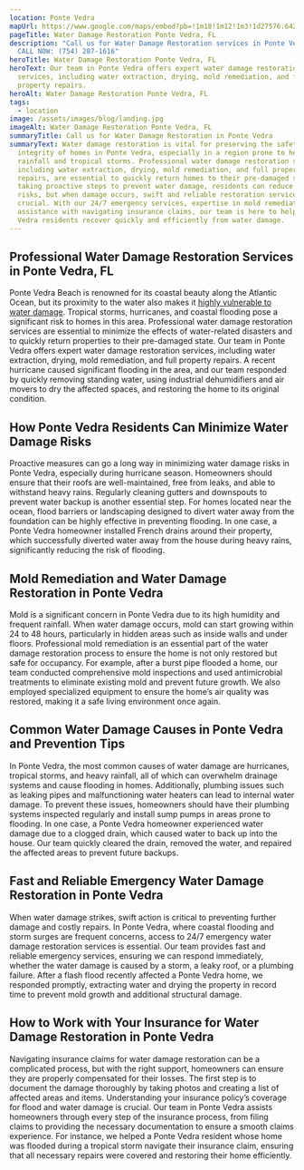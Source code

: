 ```yaml
---
location: Ponte Vedra
mapUrl: https://www.google.com/maps/embed?pb=!1m18!1m12!1m3!1d27576.642999298652!2d-81.40023097307935!3d30.234784382258443!2m3!1f0!2f0!3f0!3m2!1i1024!2i768!4f13.1!3m3!1m2!1s0x88e431ab93a3220d%3A0xbd5c987bc244fc3f!2sPonte%20Vedra%20Beach%2C%20FL%2032082%2C%20USA!5e0!3m2!1sen!2sca!4v1734276923976!5m2!1sen!2sca
pageTitle: Water Damage Restoration Ponte Vedra, FL
description: "Call us for Water Damage Restoration services in Ponte Vedra, FL -
  CALL NOW: (754) 287-1616"
heroTitle: Water Damage Restoration Ponte Vedra, FL
heroText: Our team in Ponte Vedra offers expert water damage restoration
  services, including water extraction, drying, mold remediation, and full
  property repairs.
heroAlt: Water Damage Restoration Ponte Vedra, FL
tags:
  - location
image: /assets/images/blog/landing.jpg
imageAlt: Water Damage Restoration Ponte Vedra, FL
summaryTitle: Call us for Water Damage Restoration in Ponte Vedra
summaryText: Water damage restoration is vital for preserving the safety and
  integrity of homes in Ponte Vedra, especially in a region prone to heavy
  rainfall and tropical storms. Professional water damage restoration services,
  including water extraction, drying, mold remediation, and full property
  repairs, are essential to quickly return homes to their pre-damaged state. By
  taking proactive steps to prevent water damage, residents can reduce their
  risks, but when damage occurs, swift and reliable restoration services are
  crucial. With our 24/7 emergency services, expertise in mold remediation, and
  assistance with navigating insurance claims, our team is here to help Ponte
  Vedra residents recover quickly and efficiently from water damage.
---
```

## Professional Water Damage Restoration Services in Ponte Vedra, FL

Ponte Vedra Beach is renowned for its coastal beauty along the Atlantic Ocean, but its proximity to the water also makes it [highly vulnerable to water damage](/blog/the-complete-florida-hurricane-water-damage-guide:-region-specific-prevention-response-and-restoration/). Tropical storms, hurricanes, and coastal flooding pose a significant risk to homes in this area. Professional water damage restoration services are essential to minimize the effects of water-related disasters and to quickly return properties to their pre-damaged state. Our team in Ponte Vedra offers expert water damage restoration services, including water extraction, drying, mold remediation, and full property repairs. A recent hurricane caused significant flooding in the area, and our team responded by quickly removing standing water, using industrial dehumidifiers and air movers to dry the affected spaces, and restoring the home to its original condition.

## How Ponte Vedra Residents Can Minimize Water Damage Risks

Proactive measures can go a long way in minimizing water damage risks in Ponte Vedra, especially during hurricane season. Homeowners should ensure that their roofs are well-maintained, free from leaks, and able to withstand heavy rains. Regularly cleaning gutters and downspouts to prevent water backup is another essential step. For homes located near the ocean, flood barriers or landscaping designed to divert water away from the foundation can be highly effective in preventing flooding. In one case, a Ponte Vedra homeowner installed French drains around their property, which successfully diverted water away from the house during heavy rains, significantly reducing the risk of flooding.

## Mold Remediation and Water Damage Restoration in Ponte Vedra

Mold is a significant concern in Ponte Vedra due to its high humidity and frequent rainfall. When water damage occurs, mold can start growing within 24 to 48 hours, particularly in hidden areas such as inside walls and under floors. Professional mold remediation is an essential part of the water damage restoration process to ensure the home is not only restored but safe for occupancy. For example, after a burst pipe flooded a home, our team conducted comprehensive mold inspections and used antimicrobial treatments to eliminate existing mold and prevent future growth. We also employed specialized equipment to ensure the home’s air quality was restored, making it a safe living environment once again.

## Common Water Damage Causes in Ponte Vedra and Prevention Tips

In Ponte Vedra, the most common causes of water damage are hurricanes, tropical storms, and heavy rainfall, all of which can overwhelm drainage systems and cause flooding in homes. Additionally, plumbing issues such as leaking pipes and malfunctioning water heaters can lead to internal water damage. To prevent these issues, homeowners should have their plumbing systems inspected regularly and install sump pumps in areas prone to flooding. In one case, a Ponte Vedra homeowner experienced water damage due to a clogged drain, which caused water to back up into the house. Our team quickly cleared the drain, removed the water, and repaired the affected areas to prevent future backups.

## Fast and Reliable Emergency Water Damage Restoration in Ponte Vedra

When water damage strikes, swift action is critical to preventing further damage and costly repairs. In Ponte Vedra, where coastal flooding and storm surges are frequent concerns, access to 24/7 emergency water damage restoration services is essential. Our team provides fast and reliable emergency services, ensuring we can respond immediately, whether the water damage is caused by a storm, a leaky roof, or a plumbing failure. After a flash flood recently affected a Ponte Vedra home, we responded promptly, extracting water and drying the property in record time to prevent mold growth and additional structural damage.

## How to Work with Your Insurance for Water Damage Restoration in Ponte Vedra

Navigating insurance claims for water damage restoration can be a complicated process, but with the right support, homeowners can ensure they are properly compensated for their losses. The first step is to document the damage thoroughly by taking photos and creating a list of affected areas and items. Understanding your insurance policy’s coverage for flood and water damage is crucial. Our team in Ponte Vedra assists homeowners through every step of the insurance process, from filing claims to providing the necessary documentation to ensure a smooth claims experience. For instance, we helped a Ponte Vedra resident whose home was flooded during a tropical storm navigate their insurance claim, ensuring that all necessary repairs were covered and restoring their home efficiently.

